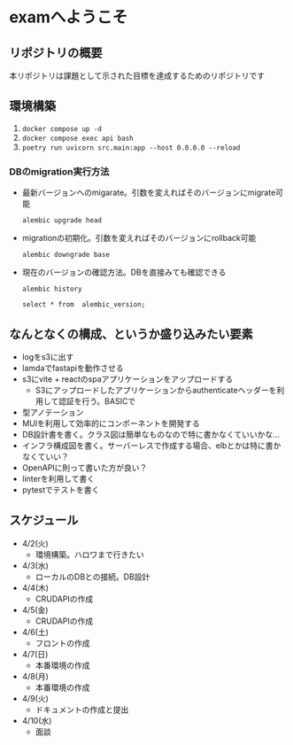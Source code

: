 # examへようこそ

## リポジトリの概要
本リポジトリは課題として示された目標を達成するためのリポジトリです

## 環境構築
1. `docker compose up -d`
2. `docker compose exec api bash`
3. `poetry run uvicorn src.main:app --host 0.0.0.0 --reload`

### DBのmigration実行方法

- 最新バージョンへのmigarate。引数を変えればそのバージョンにmigrate可能
    ```
    alembic upgrade head
    ```
- migrationの初期化。引数を変えればそのバージョンにrollback可能
    ```
    alembic downgrade base
    ```
- 現在のバージョンの確認方法。DBを直接みても確認できる
    ```
    alembic history
    ```
    ```
    select * from  alembic_version;
    ```

## なんとなくの構成、というか盛り込みたい要素
- logをs3に出す
- lamdaでfastapiを動作させる
- s3にvite + reactのspaアプリケーションをアップロードする
    - S3にアップロードしたアプリケーションからauthenticateヘッダーを利用して認証を行う。BASICで
- 型アノテーション
- MUIを利用して効率的にコンポーネントを開発する
- DB設計書を書く。クラス図は簡単なものなので特に書かなくていいかな...
- インフラ構成図を書く。サーバーレスで作成する場合、elbとかは特に書かなくていい？
- OpenAPIに則って書いた方が良い？
- linterを利用して書く
- pytestでテストを書く

## スケジュール
- 4/2(火)
    - 環境構築。ハロワまで行きたい
- 4/3(水)
    - ローカルのDBとの接続。DB設計
- 4/4(木)
    - CRUDAPIの作成
- 4/5(金)
    - CRUDAPIの作成
- 4/6(土)
    - フロントの作成
- 4/7(日)
    - 本番環境の作成
- 4/8(月)
    - 本番環境の作成
- 4/9(火)
    - ドキュメントの作成と提出
- 4/10(水)
    - 面談
